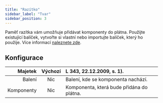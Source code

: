 ```yaml
---
title: "Razítko"
sidebar_label: "Tvar"
sidebar_position: 3
---
```


Paměť razítka vám umožňuje přidávat komponenty do plátna. Použijte existující balíček, vytvořte si vlastní nebo importujte balíček, který ho použije. Více informací [naleznete zde](../pack).

## Konfigurace

|    Majetek | Výchozí | L 343, 22.12.2009, s. 1).                 |
| ----------:|:-------:|:----------------------------------------- |
|     Balení |   Nic   | Balení, kde se komponenta nachází.        |
| Komponenty |   Nic   | Komponenta, která bude přidána do plátna. |
